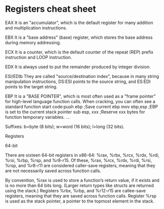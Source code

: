 # Registers cheat sheet

EAX It is an "accumulator", which is the default register for many addition and multiplication instructions.

EBX It is a "base address" (base) register, which stores the base address during memory addressing.

ECX It is a counter, which is the default counter of the repeat (REP) prefix instruction and LOOP instruction.

EDX It is always used to put the remainder produced by integer division.

ESI/EDIb They are called "source/destination index", because in many string manipulation instructions, DS:ESI points to
the source string, and ES:EDI points to the target string.

EBP It is a "BASE POINTER", which is most often used as a "frame pointer" for high-level language function calls. When
cracking, you can often see a standard function start code:push ebp ;Save current ebp mov ebp,esp ;EBP is set to the
current stack pointer sub esp, xxx ;Reserve xxx bytes for function temporary variables. ...

Suffixes: b=byte (8 bits); w=word (16 bits); l=long (32 bits).

Registers

64-bit

There are sixteen 64-bit registers in x86-64:
%rax, %rbx, %rcx, %rdx, %rdi, %rsi, %rbp, %rsp, and %r8-r15.
Of these, %rax, %rcx, %rdx, %rdi, %rsi, %rsp, and %r8-r11 are considered caller-save registers, meaning that they are
not necessarily saved across function calls.

By convention, %rax is used to store a function’s return value, if it exists and is no more than 64 bits long. (Larger
return types like structs are returned using the stack.) Registers %rbx, %rbp, and %r12-r15 are callee-save registers,
meaning that they are saved across function calls. Register %rsp is used as the stack pointer, a pointer to the topmost
element in the stack.


